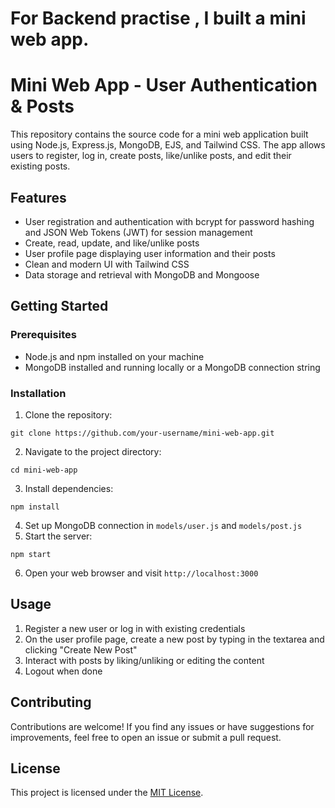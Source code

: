 # For Backend practise , I built a mini web app.
# Mini Web App - User Authentication & Posts

This repository contains the source code for a mini web application built using Node.js, Express.js, MongoDB, EJS, and Tailwind CSS. The app allows users to register, log in, create posts, like/unlike posts, and edit their existing posts.

## Features

- User registration and authentication with bcrypt for password hashing and JSON Web Tokens (JWT) for session management
- Create, read, update, and like/unlike posts
- User profile page displaying user information and their posts
- Clean and modern UI with Tailwind CSS
- Data storage and retrieval with MongoDB and Mongoose

## Getting Started

### Prerequisites

- Node.js and npm installed on your machine
- MongoDB installed and running locally or a MongoDB connection string

### Installation

1. Clone the repository:

```
git clone https://github.com/your-username/mini-web-app.git
```

2. Navigate to the project directory:

```
cd mini-web-app
```

3. Install dependencies:

```
npm install
```

4. Set up MongoDB connection in `models/user.js` and `models/post.js`
5. Start the server:

```
npm start
```

6. Open your web browser and visit `http://localhost:3000`

## Usage

1. Register a new user or log in with existing credentials
2. On the user profile page, create a new post by typing in the textarea and clicking "Create New Post"
3. Interact with posts by liking/unliking or editing the content
4. Logout when done

## Contributing

Contributions are welcome! If you find any issues or have suggestions for improvements, feel free to open an issue or submit a pull request.

## License

This project is licensed under the [MIT License](LICENSE).
